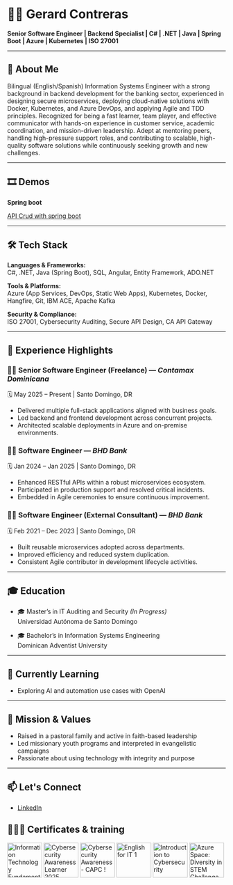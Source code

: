 # 🧑‍💻 Gerard Contreras

**Senior Software Engineer | Backend Specialist | C# | .NET | Java | Spring Boot | Azure | Kubernetes | ISO 27001**

---

## 👋 About Me

Bilingual (English/Spanish) Information Systems Engineer with a strong background in backend development for the banking sector, experienced in designing secure microservices, deploying cloud-native solutions with Docker, Kubernetes, and Azure DevOps, and applying Agile and TDD principles. Recognized for being a fast learner, team player, and effective communicator with hands-on experience in customer service, academic coordination, and mission-driven leadership. Adept at mentoring peers, handling high-pressure support roles, and contributing to scalable, high-quality software solutions while continuously seeking growth and new challenges.

---

## 🎞️ Demos

**Spring boot**

 [API Crud with spring boot](https://github.com/contge/gerard-demo-api-v1)


---

## 🛠️ Tech Stack

**Languages & Frameworks:**  
C#, .NET, Java (Spring Boot), SQL, Angular, Entity Framework, ADO.NET

**Tools & Platforms:**  
Azure (App Services, DevOps, Static Web Apps), Kubernetes, Docker, Hangfire, Git, IBM ACE, Apache Kafka

**Security & Compliance:**  
ISO 27001, Cybersecurity Auditing, Secure API Design, CA API Gateway

---

## 💼 Experience Highlights

### 👨‍💻 Senior Software Engineer (Freelance) — *Contamax Dominicana*  
🗓️ May 2025 – Present | Santo Domingo, DR  
- Delivered multiple full-stack applications aligned with business goals.  
- Led backend and frontend development across concurrent projects.  
- Architected scalable deployments in Azure and on-premise environments.

### 👨‍💻 Software Engineer — *BHD Bank*  
🗓️ Jan 2024 – Jan 2025 | Santo Domingo, DR  
- Enhanced RESTful APIs within a robust microservices ecosystem.  
- Participated in production support and resolved critical incidents.  
- Embedded in Agile ceremonies to ensure continuous improvement.

### 👨‍💻 Software Engineer (External Consultant) — *BHD Bank*  
🗓️ Feb 2021 – Dec 2023 | Santo Domingo, DR  
- Built reusable microservices adopted across departments.  
- Improved efficiency and reduced system duplication.  
- Consistent Agile contributor in development lifecycle activities.

---

## 🎓 Education

- 🎓 Master’s in IT Auditing and Security *(In Progress)*  
  Universidad Autónoma de Santo Domingo

- 🎓 Bachelor’s in Information Systems Engineering  
  Dominican Adventist University

---

## 🌱 Currently Learning

- Exploring AI and automation use cases with OpenAI

---

## 🙌 Mission & Values

- Raised in a pastoral family and active in faith-based leadership  
- Led missionary youth programs and interpreted in evangelistic campaigns  
- Passionate about using technology with integrity and purpose

---

## 📫 Let's Connect

- [LinkedIn](https://www.linkedin.com/in/gerard-contreras-combes/)

## 👨🏻‍💻 Certificates & training
<!--START_SECTION:badges-->
<a href="https://www.credly.com/badges/9f634cfe-39ad-414c-9164-3ddddf0f178c" title="Information Technology Fundamentals"><img src="https://images.credly.com/size/80x80/images/e807f203-a235-4c69-b9ee-f31bf015af6f/image.png" alt="Information Technology Fundamentals" width="80" height="80"></a>
<a href="https://www.credly.com/badges/d2abc337-9455-4332-93e6-582de6fd451a" title="Cybersecurity Awareness Learner 2025"><img src="https://images.credly.com/size/80x80/images/5a388f8e-891a-48dc-9c01-dfa04ced241a/blob" alt="Cybersecurity Awareness Learner 2025" width="80" height="80"></a>
<a href="https://www.credly.com/badges/291392a9-b945-4a04-a04e-64f6d622ea86" title="Cybersecurity Awareness - CAPC !"><img src="https://images.credly.com/size/80x80/images/712a773b-9acc-4bc8-90fa-6afdfc95da1e/image.png" alt="Cybersecurity Awareness - CAPC !" width="80" height="80"></a>
<a href="https://www.credly.com/badges/ab05fc9c-156e-4e89-9e65-9289186e1a3c" title="English for IT 1"><img src="https://images.credly.com/size/80x80/images/77b1ea15-6287-4d97-8ecd-c5afa2d137ea/image.png" alt="English for IT 1" width="80" height="80"></a>
<a href="https://www.credly.com/badges/a862126e-2392-407a-b98b-ab9427889433" title="Introduction to Cybersecurity"><img src="https://images.credly.com/size/80x80/images/af8c6b4e-fc31-47c4-8dcb-eb7a2065dc5b/I2CS__1_.png" alt="Introduction to Cybersecurity" width="80" height="80"></a>
<a href="https://www.credly.com/badges/ac636912-4e42-4822-a624-606baa29bf74" title="Azure Space: Diversity in STEM Challenge Completion Badge"><img src="https://images.credly.com/size/80x80/images/d62dcf8f-1ad4-42d4-9a07-1c59e2d5d9e9/image.png" alt="Azure Space: Diversity in STEM Challenge Completion Badge" width="80" height="80"></a>
<!--END_SECTION:badges-->
